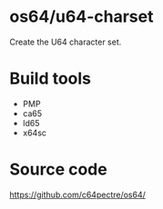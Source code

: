 # os64/u64-charset
Create the U64 character set.

# Build tools
* PMP
* ca65
* ld65
* x64sc

# Source code
https://github.com/c64pectre/os64/
